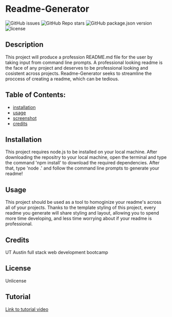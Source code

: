 
# Readme-Generator

![GitHub issues](https://img.shields.io/github/issues/CaseyDeriso/Readme-Generator) ![GitHub Repo stars](https://img.shields.io/github/stars/CaseyDeriso/Readme-Generator?style=social) ![GitHub package.json version](https://img.shields.io/github/package-json/v/CaseyDeriso/Readme-Generator) ![license](https://img.shields.io/github/license/CaseyDeriso/Readme-Generator)

## Description

This project will produce a profession README.md file for the user by taking input from command line prompts. A professional looking readme is the face of any project and deserves to be professional looking and cosistent across projects. Readme-Generator seeks to streamline the proccess of creating a readme, which can be tedious. 

## Table of Contents:
* [installation](#installation)
* [usage](#usage)
* [screenshot](#screenshot)
* [credits](#credits)


## Installation 

This project requires node.js to be installed on your local machine. After downloading the repositry to your local machine, open the terminal and type the command 'npm install' to download the required dependencies. After that, type 'node .' and follow the command line prompts to generate your readme!

## Usage 

This project should be used as a tool to homoginize your readme's across all of your projects. Thanks to the template styling of this project, every readme you generate will share styling and layout, allowing you to spend more time developing, and less time worrying about if your readme is professional.    

## Credits

UT Austin full stack web development bootcamp

## License 

Unlicense

## Tutorial

[Link to tutorial video](https://www.youtube.com/watch?v=_Mbjo42o7EU&feature=youtu.be)
